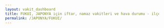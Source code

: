 ```yaml
---
layout: vakit_dashboard
title: FUKUI, JAPONYA için iftar, namaz vakitleri ve hava durumu - ilçe/eyalet seç
permalink: /JAPONYA/FUKUI/
---
```


<script type="text/javascript">
  var GLOBAL_COUNTRY = 'JAPONYA';
  var GLOBAL_CITY = 'FUKUI';
  var GLOBAL_STATE = '';
  var lat = 72;
  var lon = 21;
</script>
